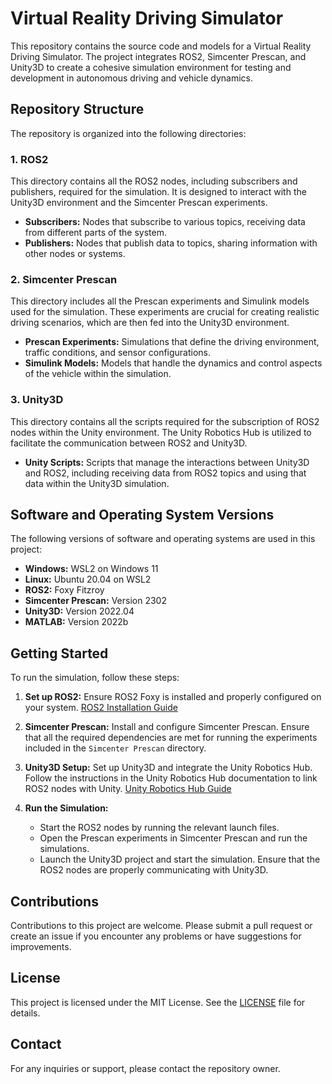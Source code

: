# Virtual Reality Driving Simulator

This repository contains the source code and models for a Virtual Reality Driving Simulator. The project integrates ROS2, Simcenter Prescan, and Unity3D to create a cohesive simulation environment for testing and development in autonomous driving and vehicle dynamics.

## Repository Structure

The repository is organized into the following directories:

### 1. ROS2
This directory contains all the ROS2 nodes, including subscribers and publishers, required for the simulation. It is designed to interact with the Unity3D environment and the Simcenter Prescan experiments.

- **Subscribers:** Nodes that subscribe to various topics, receiving data from different parts of the system.
- **Publishers:** Nodes that publish data to topics, sharing information with other nodes or systems.

### 2. Simcenter Prescan
This directory includes all the Prescan experiments and Simulink models used for the simulation. These experiments are crucial for creating realistic driving scenarios, which are then fed into the Unity3D environment.

- **Prescan Experiments:** Simulations that define the driving environment, traffic conditions, and sensor configurations.
- **Simulink Models:** Models that handle the dynamics and control aspects of the vehicle within the simulation.

### 3. Unity3D
This directory contains all the scripts required for the subscription of ROS2 nodes within the Unity environment. The Unity Robotics Hub is utilized to facilitate the communication between ROS2 and Unity3D.

- **Unity Scripts:** Scripts that manage the interactions between Unity3D and ROS2, including receiving data from ROS2 topics and using that data within the Unity3D simulation.

## Software and Operating System Versions

The following versions of software and operating systems are used in this project:

- **Windows:** WSL2 on Windows 11
- **Linux:** Ubuntu 20.04 on WSL2
- **ROS2:** Foxy Fitzroy
- **Simcenter Prescan:** Version 2302
- **Unity3D:** Version 2022.04
- **MATLAB:** Version 2022b

## Getting Started

To run the simulation, follow these steps:

1. **Set up ROS2:** Ensure ROS2 Foxy is installed and properly configured on your system. [ROS2 Installation Guide](https://docs.ros.org/en/foxy/Installation.html)
   
2. **Simcenter Prescan:** Install and configure Simcenter Prescan. Ensure that all the required dependencies are met for running the experiments included in the `Simcenter Prescan` directory.

3. **Unity3D Setup:** Set up Unity3D and integrate the Unity Robotics Hub. Follow the instructions in the Unity Robotics Hub documentation to link ROS2 nodes with Unity. [Unity Robotics Hub Guide](https://github.com/Unity-Technologies/Unity-Robotics-Hub)

4. **Run the Simulation:** 
   - Start the ROS2 nodes by running the relevant launch files.
   - Open the Prescan experiments in Simcenter Prescan and run the simulations.
   - Launch the Unity3D project and start the simulation. Ensure that the ROS2 nodes are properly communicating with Unity3D.

## Contributions

Contributions to this project are welcome. Please submit a pull request or create an issue if you encounter any problems or have suggestions for improvements.

## License

This project is licensed under the MIT License. See the [LICENSE](LICENSE) file for details.

## Contact

For any inquiries or support, please contact the repository owner.

